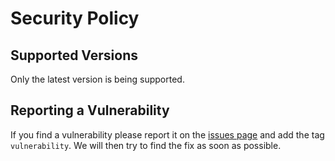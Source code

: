 # Security Policy

## Supported Versions

Only the latest version is being supported.

<!--
| Version | Supported          |
| ------- | ------------------ |
| 5.1.x   | :white_check_mark: |
| 5.0.x   | :x:                |
| 4.0.x   | :white_check_mark: |
| < 4.0   | :x:                |
-->

## Reporting a Vulnerability

If you find a vulnerability please report it on the [issues page](https://github.com/D3strukt0r/docker-nginx/issues) and add the tag `vulnerability`. We will then try to find the fix as soon as possible.
